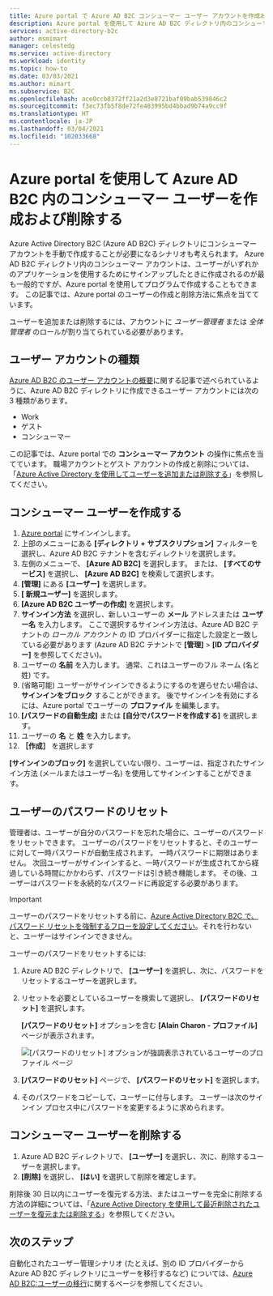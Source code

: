 ```yaml
---
title: Azure portal で Azure AD B2C コンシューマー ユーザー アカウントを作成および削除する
description: Azure portal を使用して Azure AD B2C ディレクトリ内のコンシューマー ユーザーを作成および削除する方法について説明します。
services: active-directory-b2c
author: msmimart
manager: celestedg
ms.service: active-directory
ms.workload: identity
ms.topic: how-to
ms.date: 03/03/2021
ms.author: mimart
ms.subservice: B2C
ms.openlocfilehash: ace0ccb8372ff21a2d3e8721baf09bab539846c2
ms.sourcegitcommit: f3ec73fb5f8de72fe483995bd4bbad9b74a9cc9f
ms.translationtype: HT
ms.contentlocale: ja-JP
ms.lasthandoff: 03/04/2021
ms.locfileid: "102033668"
---
```

# <a name="use-the-azure-portal-to-create-and-delete-consumer-users-in-azure-ad-b2c"></a>Azure portal を使用して Azure AD B2C 内のコンシューマー ユーザーを作成および削除する

Azure Active Directory B2C (Azure AD B2C) ディレクトリにコンシューマー アカウントを手動で作成することが必要になるシナリオも考えられます。 Azure AD B2C ディレクトリ内のコンシューマー アカウントは、ユーザーがいずれかのアプリケーションを使用するためにサインアップしたときに作成されるのが最も一般的ですが、Azure portal を使用してプログラムで作成することもできます。 この記事では、Azure portal のユーザーの作成と削除方法に焦点を当てています。

ユーザーを追加または削除するには、アカウントに *ユーザー管理者* または *全体管理者* のロールが割り当てられている必要があります。

## <a name="types-of-user-accounts"></a>ユーザー アカウントの種類

[Azure AD B2C のユーザー アカウントの概要](user-overview.md)に関する記事で述べられているように、Azure AD B2C ディレクトリに作成できるユーザー アカウントには次の 3 種類があります。

* Work
* ゲスト
* コンシューマー

この記事では、Azure portal での **コンシューマー アカウント** の操作に焦点を当てています。 職場アカウントとゲスト アカウントの作成と削除については、「[Azure Active Directory を使用してユーザーを追加または削除する](../active-directory/fundamentals/add-users-azure-active-directory.md)」を参照してください。

## <a name="create-a-consumer-user"></a>コンシューマー ユーザーを作成する

1. [Azure portal](https://portal.azure.com) にサインインします。
1. 上部のメニューにある **[ディレクトリ + サブスクリプション]** フィルターを選択し、Azure AD B2C テナントを含むディレクトリを選択します。
1. 左側のメニューで、 **[Azure AD B2C]** を選択します。 または、 **[すべてのサービス]** を選択し、 **[Azure AD B2C]** を検索して選択します。
1. **[管理]** にある **[ユーザー]** を選択します。
1. **[ 新規ユーザー]** を選択します。
1. **[Azure AD B2C ユーザーの作成]** を選択します。
1. **サインイン方法** を選択し、新しいユーザーの **メール** アドレスまたは **ユーザー名** を入力します。 ここで選択するサインイン方法は、Azure AD B2C テナントの *ローカル アカウント* の ID プロバイダーに指定した設定と一致している必要があります (Azure AD B2C テナントで **[管理]**  >  **[ID プロバイダー]** を参照してください)。
1. ユーザーの **名前** を入力します。 通常、これはユーザーのフル ネーム (名と姓) です。
1. (省略可能) ユーザーがサインインできるようにするのを遅らせたい場合は、**サインインをブロック** することができます。 後でサインインを有効にするには、Azure portal でユーザーの **プロファイル** を編集します。
1. **[パスワードの自動生成]** または **[自分でパスワードを作成する]** を選択します。
1. ユーザーの **名** と **姓** を入力します。
1. **［作成］** を選択します

**[サインインのブロック]** を選択していない限り、ユーザーは、指定されたサインイン方法 (メールまたはユーザー名) を使用してサインインすることができます。

## <a name="reset-a-users-password"></a>ユーザーのパスワードのリセット

管理者は、ユーザーが自分のパスワードを忘れた場合に、ユーザーのパスワードをリセットできます。 ユーザーのパスワードをリセットすると、そのユーザーに対して一時パスワードが自動生成されます。 一時パスワードに期限はありません。 次回ユーザーがサインインすると、一時パスワードが生成されてから経過している時間にかかわらず、パスワードは引き続き機能します。 その後、ユーザーはパスワードを永続的なパスワードに再設定する必要があります。 

> [!IMPORTANT]
> ユーザーのパスワードをリセットする前に、[Azure Active Directory B2C で、パスワード リセットを強制するフローを設定してください](force-password-reset.md)。それを行わないと、ユーザーはサインインできません。

ユーザーのパスワードをリセットするには:

1. Azure AD B2C ディレクトリで、 **[ユーザー]** を選択し、次に、パスワードをリセットするユーザーを選択します。
1. リセットを必要としているユーザーを検索して選択し、 **[パスワードのリセット]** を選択します。

    **[パスワードのリセット]** オプションを含む **[Alain Charon - プロファイル]** ページが表示されます。

    ![[パスワードのリセット] オプションが強調表示されているユーザーのプロファイル ページ](media/manage-users-portal/user-profile-reset-password-link.png)

1. **[パスワードのリセット]** ページで、 **[パスワードのリセット]** を選択します。
1. そのパスワードをコピーして、ユーザーに付与します。 ユーザーは次のサインイン プロセス中にパスワードを変更するように求められます。


## <a name="delete-a-consumer-user"></a>コンシューマー ユーザーを削除する

1. Azure AD B2C ディレクトリで、 **[ユーザー]** を選択し、次に、削除するユーザーを選択します。
1. **[削除]** を選択し、 **[はい]** を選択して削除を確定します。

削除後 30 日以内にユーザーを復元する方法、またはユーザーを完全に削除する方法の詳細については、「[Azure Active Directory を使用して最近削除されたユーザーを復元または削除する](../active-directory/fundamentals/active-directory-users-restore.md)」を参照してください。

## <a name="next-steps"></a>次のステップ

自動化されたユーザー管理シナリオ (たとえば、別の ID プロバイダーから Azure AD B2C ディレクトリにユーザーを移行するなど) については、[Azure AD B2C:ユーザーの移行](user-migration.md)に関するページを参照してください。
